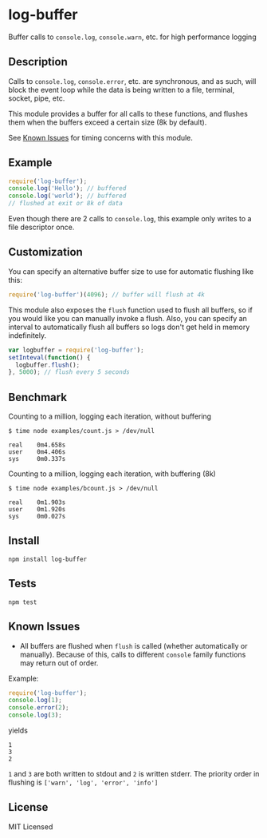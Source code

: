 log-buffer
==========

Buffer calls to `console.log`, `console.warn`, etc. for high performance logging

Description
-----------

Calls to `console.log`, `console.error`, etc. are synchronous, and as such,
will block the event loop while the data is being written to a file, terminal,
socket, pipe, etc.

This module provides a buffer for all calls to these functions, and flushes
them when the buffers exceed a certain size (8k by default).

See [Known Issues](#known-issues) for timing concerns with this module.

Example
-------

``` js
require('log-buffer');
console.log('Hello'); // buffered
console.log('world'); // buffered
// flushed at exit or 8k of data
```

Even though there are 2 calls to `console.log`, this example only writes to a
file descriptor once.

Customization
-------------

You can specify an alternative buffer size to use for automatic flushing like
this:

``` js
require('log-buffer')(4096); // buffer will flush at 4k
```

This module also exposes the `flush` function used to flush all buffers, so
if you would like you can manually invoke a flush.  Also, you can
specify an interval to automatically flush all buffers so logs don't get held
in memory indefinitely.

``` js
var logbuffer = require('log-buffer');
setInteval(function() {
  logbuffer.flush();
}, 5000); // flush every 5 seconds
```

Benchmark
---------

Counting to a million, logging each iteration, without buffering

    $ time node examples/count.js > /dev/null

    real    0m4.658s
    user    0m4.406s
    sys     0m0.337s

Counting to a million, logging each iteration, with buffering (8k)

    $ time node examples/bcount.js > /dev/null

    real    0m1.903s
    user    0m1.920s
    sys     0m0.027s


Install
------

    npm install log-buffer

Tests
-----

    npm test

Known Issues
------------

- All buffers are flushed when `flush` is called (whether automatically
or manually).  Because of this, calls to different `console` family functions
may return out of order.

Example:

``` js
require('log-buffer');
console.log(1);
console.error(2);
console.log(3);
```

yields

    1
    3
    2

`1` and `3` are both written to stdout and `2` is written stderr.
The priority order in flushing  is `['warn', 'log', 'error', 'info']`

License
-------

MIT Licensed
